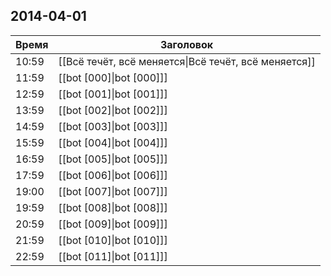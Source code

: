 ## 2014-04-01
| Время | Заголовок |
| --- | --- |
| 10:59 | [[Всё течёт, всё меняется\|Всё течёт, всё меняется]] |
| 11:59 | [[bot [000]\|bot [000]]] |
| 12:59 | [[bot [001]\|bot [001]]] |
| 13:59 | [[bot [002]\|bot [002]]] |
| 14:59 | [[bot [003]\|bot [003]]] |
| 15:59 | [[bot [004]\|bot [004]]] |
| 16:59 | [[bot [005]\|bot [005]]] |
| 17:59 | [[bot [006]\|bot [006]]] |
| 19:00 | [[bot [007]\|bot [007]]] |
| 19:59 | [[bot [008]\|bot [008]]] |
| 20:59 | [[bot [009]\|bot [009]]] |
| 21:59 | [[bot [010]\|bot [010]]] |
| 22:59 | [[bot [011]\|bot [011]]] |
